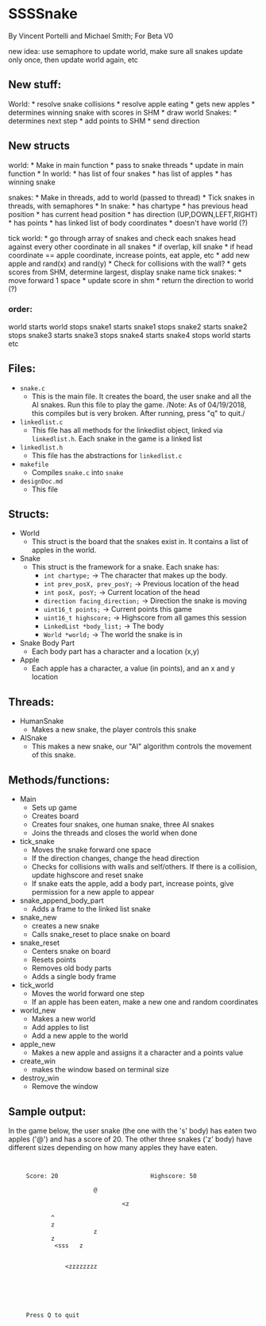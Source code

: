 # SSSSnake
By Vincent Portelli and Michael Smith; For Beta V0


new idea: use semaphore to update world, make sure all snakes update only once, then update world again, etc

## New stuff: 

World: 
	* resolve snake collisions 
	* resolve apple eating
	* gets new apples
	* determines winning snake with scores in SHM
	* draw world
Snakes: 
	* determines next step
	* add points to SHM
	* send direction 


## New structs 
world: 
	* Make in main function
	* pass to snake threads
	* update in main function
	* In world: 
		* has list of four snakes
		* has list of apples
		* has winning snake

snakes: 
	* Make in threads, add to world (passed to thread)
	* Tick snakes in threads, with semaphores
	* In snake: 
		* has chartype
		* has previous head position 
		* has current head position
		* has direction (UP,DOWN,LEFT,RIGHT)
		* has points
		* has linked list of body coordinates
		* doesn't have world (?)
	
tick world: 
	* go through array of snakes and check each snakes head against every other coordinate in all snakes
		* if overlap, kill snake
		* if head coordinate == apple coordinate, increase points, eat apple, etc
			* add new apple and rand(x) and rand(y)
	* Check for collisions with the wall? 
	* gets scores from SHM, determine largest, display snake name
tick snakes: 
	* move forward 1 space
	* update score in shm
	* return the direction to world (?)



### order: 
world starts
world stops
snake1 starts
snake1 stops
snake2 starts
snake2 stops
snake3 starts
snake3 stops
snake4 starts
snake4 stops
world starts
etc






## Files: 
* `snake.c`
	* This is the main file. It creates the board, the user snake and all the AI snakes. Run this file to play the game. /Note: As of 04/19/2018, this compiles but is very broken. After running, press "q" to quit./
* `linkedlist.c`
	* This file has all methods for the linkedlist object, linked via `linkedlist.h`. Each snake in the game is a linked list
* `linkedlist.h`
	* This file has the abstractions for `linkedlist.c`
* `makefile`
	* Compiles `snake.c` into `snake`
* `designDoc.md`
	* This file 

## Structs:
* World
	* This struct is the board that the snakes exist in. It contains a list of apples in the world. 
* Snake
	* This struct is the framework for a snake. Each snake has: 
		* `int chartype;` -> The character that makes up the body. 
  		* `int prev_posX, prev_posY;` -> Previous location of the head
  		* `int posX, posY;` -> Current location of the head
  		* `direction facing_direction;` -> Direction the snake is moving
  		* `uint16_t points;` -> Current points this game
  		* `uint16_t highscore;` -> Highscore from all games this session
  		* `LinkedList *body_list;` -> The body
  		* `World *world;` -> The world the snake is in
* Snake Body Part
	* Each body part has a character and a location (x,y)
* Apple
	* Each apple has a character, a value (in points), and an x and y location

## Threads: 
* HumanSnake
	* Makes a new snake, the player controls this snake
* AISnake
	* This makes a new snake, our "AI" algorithm controls the movement of this snake. 

## Methods/functions:
* Main
	* Sets up game
	* Creates board
	* Creates four snakes, one human snake, three AI snakes
	* Joins the threads and closes the world when done
* tick_snake
	* Moves the snake forward one space
	* If the direction changes, change the head direction
	* Checks for collisions with walls and self/others. If there is a collision, update highscore and reset snake
	* If snake eats the apple, add a body part, increase points, give permission for a new apple to appear
* snake_append_body_part
	* Adds a frame to the linked list snake
* snake_new
	* creates a new snake 
	* Calls snake_reset to place snake on board
* snake_reset
	* Centers snake on board
	* Resets points
	* Removes old body parts
	* Adds a single body frame
* tick_world
	* Moves the world forward one step
	* If an apple has been eaten, make a new one and random coordinates 
* world_new
	* Makes a new world
	* Add apples to list
	* Add a new apple to the world
* apple_new
	* Makes a new apple and assigns it a character and a points value
* create_win
	* makes the window based on terminal size
* destroy_win
	* Remove the window
## Sample output: 
In the game below, the user snake (the one with the 's' body) has eaten two apples ('@') and has a score of 20. The other three snakes ('z' body) have different sizes depending on how many apples they have eaten. 

```


     Score: 20							Highscore: 50

                       	@

								<z

			^		
			z		
                        z                                              
 			z		
             <sss	z		


				<zzzzzzzz






     Press Q to quit


